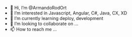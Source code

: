 - 👋 Hi, I’m @ArmandoRodOrt
- 👀 I’m interested in Javascript, Angular, C#, Java, CX, XD
- 🌱 I’m currently learning deploy, development
- 💞️ I’m looking to collaborate on ...
- 📫 How to reach me ...

<!---
ArmandoRodOrt/ArmandoRodOrt is a ✨ special ✨ repository because its `README.md` (this file) appears on your GitHub profile.
You can click the Preview link to take a look at your changes.
--->

